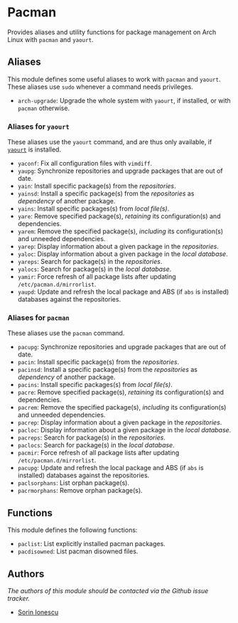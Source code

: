 Pacman
======

Provides aliases and utility functions for package management on Arch Linux with
`pacman` and `yaourt`.

Aliases
-------

This module defines some useful aliases to work with `pacman` and `yaourt`.
These aliases use `sudo` whenever a command needs privileges.

- `arch-upgrade`: Upgrade the whole system with `yaourt`, if installed, or with
  `pacman` otherwise.

### Aliases for `yaourt`

These aliases use the `yaourt` command, and are thus only available, if
[`yaourt`][1] is installed.

- `yaconf`: Fix all configuration files with `vimdiff`.
- `yaupg`: Synchronize repositories and upgrade packages that are out of date.
- `yain`: Install specific package(s) from the *repositories*.
- `yainsd`: Install a specific package(s) from the *repositories* as
  *dependency* of another package.
- `yains`: Install specific packages(s) from *local file(s)*.
- `yare`: Remove specified package(s), *retaining* its configuration(s) and
  dependencies.
- `yarem`: Remove the specified package(s), *including* its configuration(s) and
  unneeded dependencies.
- `yarep`: Display information about a given package in the *repositories*.
- `yaloc`: Display information about a given package in the *local database*.
- `yareps`: Search for package(s) in the *repositories*.
- `yalocs`: Search for package(s) in the *local database*.
- `yamir`: Force refresh of all package lists after updating
  `/etc/pacman.d/mirrorlist`.
- `yaupd`: Update and refresh the local package and ABS (if `abs` is installed)
  databases against the repositories.

### Aliases for `pacman`

These aliases use the `pacman` command.

- `pacupg`: Synchronize repositories and upgrade packages that are out of date.
- `pacin`: Install specific package(s) from the *repositories*.
- `pacinsd`: Install a specific package(s) from the *repositories* as
  *dependency* of another package.
- `pacins`: Install specific packages(s) from *local file(s)*.
- `pacre`: Remove specified package(s), *retaining* its configuration(s) and
  dependencies.
- `pacrem`: Remove the specified package(s), *including* its configuration(s)
  and unneeded dependencies.
- `pacrep`: Display information about a given package in the *repositories*.
- `pacloc`: Display information about a given package in the *local database*.
- `pacreps`: Search for package(s) in the *repositories*.
- `paclocs`: Search for package(s) in the *local database*.
- `pacmir`: Force refresh of all package lists after updating
  `/etc/pacman.d/mirrorlist`.
- `pacupg`: Update and refresh the local package and ABS (if `abs` is installed)
  databases against the repositories.
- `paclsorphans`: List orphan package(s).
- `pacrmorphans`: Remove orphan package(s).

Functions
---------

This module defines the following functions:

- `paclist`: List explicitly installed pacman packages.
- `pacdisowned`: List pacman disowned files.

Authors
-------

*The authors of this module should be contacted via the Github issue tracker.*

- [Sorin Ionescu](/sorin-ionescu)

[1]: http://archlinux.fr/yaourt-en

